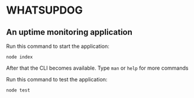 # WHATSUPDOG
## An uptime monitoring application

Run this command to start the application:
```
node index
```
After that the CLI becomes available. Type `man` or `help` for more commands

Run this command to test the application:
```
node test
```
